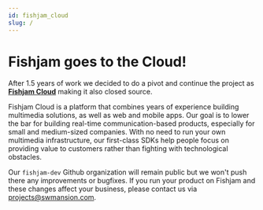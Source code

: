 ```yaml
---
id: fishjam_cloud
slug: /
---
```


# Fishjam goes to the Cloud!


After 1.5 years of work we decided to do a pivot and continue the project as [**Fishjam Cloud**](www.cloud.fishjam.stream) making it also closed source.

Fishjam Cloud is a platform that combines years of experience building multimedia solutions, as well as web and mobile apps. Our goal is to lower the bar for building real-time communication-based products, especially for small and medium-sized companies. With no need to run your own multimedia infrastructure, our first-class SDKs help people focus on providing value to customers rather than fighting with technological obstacles.

Our `fishjam-dev` Github organization will remain public but we won't push there any improvements or bugfixes. If you run your product on Fishjam and these changes affect your business, please contact us via projects@swmansion.com.